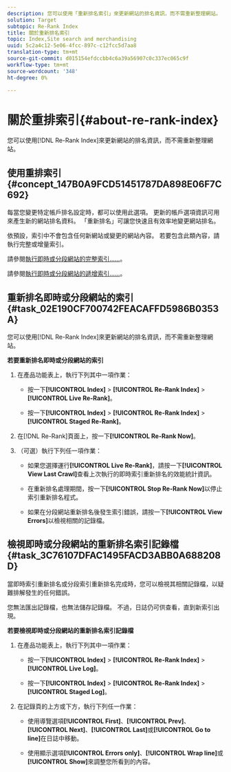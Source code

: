 ```yaml
---
description: 您可以使用「重新排名索引」來更新網站的排名資訊，而不需重新整理網站。
solution: Target
subtopic: Re-Rank Index
title: 關於重新排名索引
topic: Index,Site search and merchandising
uuid: 5c2a4c12-5e06-4fcc-897c-c12fcc5d7aa8
translation-type: tm+mt
source-git-commit: d015154efdccbb4c6a39a56907c0c337ec065c9f
workflow-type: tm+mt
source-wordcount: '348'
ht-degree: 0%

---
```



# 關於重排索引{#about-re-rank-index}

您可以使用[!DNL Re-Rank Index]來更新網站的排名資訊，而不需重新整理網站。

## 使用重排索引{#concept_147B0A9FCD51451787DA898E06F7C692}

每當您變更特定帳戶排名設定時，都可以使用此選項。 更新的帳戶選項資訊可用來產生新的網站排名資料。 「重新排名」可讓您快速且有效率地變更網站排名。

依預設，索引中不會包含任何新網站或變更的網站內容。 若要包含此類內容，請執行完整或增量索引。

請參閱[執行即時或分段網站的完整索引……](../c-about-index-menu/c-about-full-index.md#task_F7FE04D8A1654A7787FCCA31B45EB42D)。

請參閱[執行即時或分段網站的遞增索引……](../c-about-index-menu/c-about-incremental-index.md#task_9BFB6157F3884B2FAECB7E0E9CA318CB)。

## 重新排名即時或分段網站的索引{#task_02E190CF700742FEACAFFD5986B0353A}

您可以使用[!DNL Re-Rank Index]來更新網站的排名資訊，而不需重新整理網站。

**若要重新排名即時或分段網站的索引**

1. 在產品功能表上，執行下列其中一項作業：

   * 按一下&#x200B;**[!UICONTROL Index]** > **[!UICONTROL Re-Rank Index]** > **[!UICONTROL Live Re-Rank]**。

   * 按一下&#x200B;**[!UICONTROL Index]** > **[!UICONTROL Re-Rank Index]** > **[!UICONTROL Staged Re-Rank]**。

1. 在[!DNL Re-Rank]頁面上，按一下&#x200B;**[!UICONTROL Re-Rank Now]**。
1. （可選）執行下列任一項作業：

   * 如果您選擇運行&#x200B;**[!UICONTROL Live Re-Rank]**，請按一下&#x200B;**[!UICONTROL View Last Crawl]**&#x200B;查看上次執行的即時索引重新排名的效能統計資訊。

   * 在重新排名處理期間，按一下&#x200B;**[!UICONTROL Stop Re-Rank Now]**&#x200B;以停止索引重新排名程式。
   * 如果在分段網站重新排名後發生索引錯誤，請按一下&#x200B;**[!UICONTROL View Errors]**&#x200B;以檢視相關的記錄檔。

## 檢視即時或分段網站的重新排名索引記錄檔{#task_3C76107DFAC1495FACD3ABB0A688208D}

當即時索引重新排名或分段索引重新排名完成時，您可以檢視其相關記錄檔，以疑難排解發生的任何錯誤。

您無法匯出記錄檔，也無法儲存記錄檔。 不過，日誌仍可供查看，直到新索引出現。

**若要檢視即時或分段網站的重新排名索引記錄檔**

1. 在產品功能表上，執行下列其中一項作業：

   * 按一下&#x200B;**[!UICONTROL Index]** > **[!UICONTROL Re-Rank Index]** > **[!UICONTROL Live Log]**。

   * 按一下&#x200B;**[!UICONTROL Index]** > **[!UICONTROL Re-Rank Index]** > **[!UICONTROL Staged Log]**。

1. 在記錄頁的上方或下方，執行下列任一作業：

   * 使用導覽選項&#x200B;**[!UICONTROL First]**、**[!UICONTROL Prev]**、**[!UICONTROL Next]**、**[!UICONTROL Last]**&#x200B;或&#x200B;**[!UICONTROL Go to line]**&#x200B;在日誌中移動。

   * 使用顯示選項&#x200B;**[!UICONTROL Errors only]**、**[!UICONTROL Wrap line]**&#x200B;或&#x200B;**[!UICONTROL Show]**&#x200B;來調整您所看到的內容。

